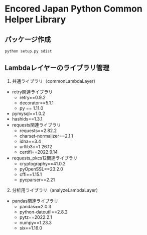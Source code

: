 # Encored Japan Python Common Helper Library


## パッケージ作成

```
python setup.py sdist

```

## Lambdaレイヤーのライブラリ管理

1. 共通ライブラリ（commonLambdaLayer）

- retry関連ライブラリ
  - retry==0.9.2
  - decorator==5.1.1
  - py == 1.11.0
- pymysql==1.0.2
- hashids==1.3.1
- requests関連ライブラリ
  - requests==2.82.2
  - charset-normalizer==2.1.1
  - idna==3.4
  - urllib3==1.26.12
  - certifi==2022.9.14
- requests_pkcs12関連ライブラリ
  - cryptography==41.0.2
  - pyOpenSSL==23.2.0
  - cffi==1.15.1
  - pycparser==2.21


2. 分析用ライブラリ（analyzeLambdaLayer）
- pandas関連ライブラリ
  - pandas==2.0.3
  - python-dateutil==2.8.2
  - pytz==2022.2.1
  - numpy==1.23.3
  - six==1.16.0